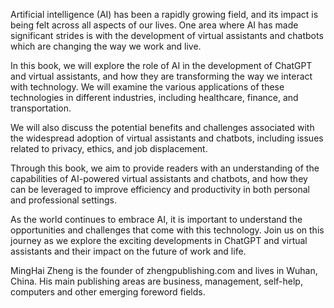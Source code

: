 
Artificial intelligence (AI) has been a rapidly growing field, and its impact is being felt across all aspects of our lives. One area where AI has made significant strides is with the development of virtual assistants and chatbots which are changing the way we work and live.

In this book, we will explore the role of AI in the development of ChatGPT and virtual assistants, and how they are transforming the way we interact with technology. We will examine the various applications of these technologies in different industries, including healthcare, finance, and transportation.

We will also discuss the potential benefits and challenges associated with the widespread adoption of virtual assistants and chatbots, including issues related to privacy, ethics, and job displacement.

Through this book, we aim to provide readers with an understanding of the capabilities of AI-powered virtual assistants and chatbots, and how they can be leveraged to improve efficiency and productivity in both personal and professional settings.

As the world continues to embrace AI, it is important to understand the opportunities and challenges that come with this technology. Join us on this journey as we explore the exciting developments in ChatGPT and virtual assistants and their impact on the future of work and life.

MingHai Zheng is the founder of zhengpublishing.com and lives in Wuhan, China. His main publishing areas are business, management, self-help, computers and other emerging foreword fields.
